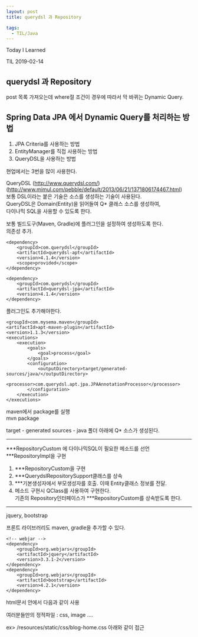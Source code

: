 ```yaml
---
layout: post 
title: querydsl 과 Repository

tags:
  - TIL/Java
---
```

Today I Learned

TIL 2019-02-14

## querydsl 과 Repository

post 목록 가져오는데 where절 조건이 경우에 따라서 막 바뀌는 Dynamic Query.  

## Spring Data JPA 에서 Dynamic Query를 처리하는 방법

1. JPA Criteria를 사용하는 방법
2. EntityManager를 직접 사용하는 방법
3. QueryDSL을 사용하는 방법

현업에서는 3번을 많이 사용한다.  

QueryDSL (http://www.querydsl.com/)
(http://www.mimul.com/pebble/default/2013/06/21/1371806174467.html)  
보통 DSL이라는 붙은 기술은 소스를 생성하는 기술이 사용된다.  
QueryDSL은 Domain(Entity)을 읽어들여 Q* 클래스 소스를 생성하여,  
다이나믹 SQL을 사용할 수 있도록 한다.  

보통 빌드도구(Maven, Gradle)에 플러그인을 설정하여  생성하도록 한다.  
의존성 추가.  

```
<dependency>
    <groupId>com.querydsl</groupId>
    <artifactId>querydsl-apt</artifactId>
    <version>4.1.4</version>
    <scope>provided</scope>
</dependency>

<dependency>
    <groupId>com.querydsl</groupId>
    <artifactId>querydsl-jpa</artifactId>
    <version>4.1.4</version>
</dependency>
```
플러그인도 추가해야한다.
```
<groupId>com.mysema.maven</groupId>
<artifactId>apt-maven-plugin</artifactId>
<version>1.1.3</version>
<executions>
    <execution>
        <goals>
            <goal>process</goal>
        </goals>
        <configuration>
            <outputDirectory>target/generated-sources/java/</outputDirectory>
            <processor>com.querydsl.apt.jpa.JPAAnnotationProcessor</processor>
        </configuration>
    </execution>
</executions>

```

maven에서 package를 실행  
mvn package  

target - generated sources - java 폴더 아래에 Q* 소스가 생성된다.  

---

***RepositoryCustom 에 다이나믹SQL이 필요한 메소드를 선언  
***RepositoryImpl을 구현  
1) ***RepositoryCustom을 구현  
2) ***QuerydslRepositorySupport클래스를 상속  
3) ***기본생성자에서 부모생성자를 호출. 이때 Entity클래스 정보를 전달.  
4) 메소드 구현시 QClass를 사용하여 구현한다.  
기존의 Repository인터페이스가 ***RepositoryCustom를 상속받도록 한다.

---
jquery, bootstrap

프론트 라이브러리도 maven, gradle을 추가할 수 있다.

    <!-- webjar -->
    <dependency>
        <groupId>org.webjars</groupId>
        <artifactId>jquery</artifactId>
        <version>3.3.1-2</version>
    </dependency>
    <dependency>
        <groupId>org.webjars</groupId>
        <artifactId>bootstrap</artifactId>
        <version>4.2.1</version>
    </dependency>
html문서 안에서 다음과 같이 사용

여러분들만의 정적파일 : css, image ....

ex> /resources/static/css/blog-home.css
아래와 같이 접근
